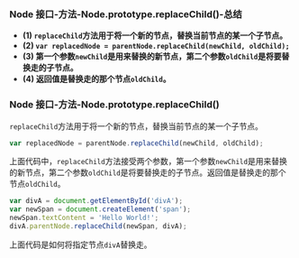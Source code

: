 ### Node 接口-方法-Node.prototype.replaceChild()-总结

- **(1) `replaceChild`方法用于将一个新的节点，替换当前节点的某一个子节点。**
- **(2) `var replacedNode = parentNode.replaceChild(newChild, oldChild);`**
- **(3) 第一个参数`newChild`是用来替换的新节点，第二个参数`oldChild`是将要替换走的子节点。**
- **(4) 返回值是替换走的那个节点`oldChild`。**

### Node 接口-方法-Node.prototype.replaceChild()

`replaceChild`方法用于将一个新的节点，替换当前节点的某一个子节点。

```javascript
var replacedNode = parentNode.replaceChild(newChild, oldChild);
```

上面代码中，`replaceChild`方法接受两个参数，第一个参数`newChild`是用来替换的新节点，第二个参数`oldChild`是将要替换走的子节点。返回值是替换走的那个节点`oldChild`。

```javascript
var divA = document.getElementById('divA');
var newSpan = document.createElement('span');
newSpan.textContent = 'Hello World!';
divA.parentNode.replaceChild(newSpan, divA);
```

上面代码是如何将指定节点`divA`替换走。
